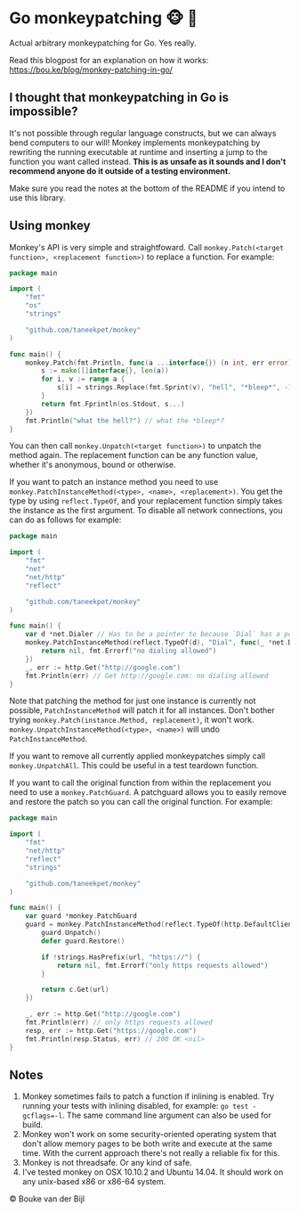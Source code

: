 # Go monkeypatching :monkey_face: :monkey:

Actual arbitrary monkeypatching for Go. Yes really.

Read this blogpost for an explanation on how it works: https://bou.ke/blog/monkey-patching-in-go/

## I thought that monkeypatching in Go is impossible?

It's not possible through regular language constructs, but we can always bend computers to our will! Monkey implements monkeypatching by rewriting the running executable at runtime and inserting a jump to the function you want called instead. **This is as unsafe as it sounds and I don't recommend anyone do it outside of a testing environment.**

Make sure you read the notes at the bottom of the README if you intend to use this library.

## Using monkey

Monkey's API is very simple and straightfoward. Call `monkey.Patch(<target function>, <replacement function>)` to replace a function. For example:

```go
package main

import (
	"fmt"
	"os"
	"strings"

	"github.com/taneekpet/monkey"
)

func main() {
	monkey.Patch(fmt.Println, func(a ...interface{}) (n int, err error) {
		s := make([]interface{}, len(a))
		for i, v := range a {
			s[i] = strings.Replace(fmt.Sprint(v), "hell", "*bleep*", -1)
		}
		return fmt.Fprintln(os.Stdout, s...)
	})
	fmt.Println("what the hell?") // what the *bleep*?
}
```

You can then call `monkey.Unpatch(<target function>)` to unpatch the method again. The replacement function can be any function value, whether it's anonymous, bound or otherwise.

If you want to patch an instance method you need to use `monkey.PatchInstanceMethod(<type>, <name>, <replacement>)`. You get the type by using `reflect.TypeOf`, and your replacement function simply takes the instance as the first argument. To disable all network connections, you can do as follows for example:

```go
package main

import (
	"fmt"
	"net"
	"net/http"
	"reflect"

	"github.com/taneekpet/monkey"
)

func main() {
	var d *net.Dialer // Has to be a pointer to because `Dial` has a pointer receiver
	monkey.PatchInstanceMethod(reflect.TypeOf(d), "Dial", func(_ *net.Dialer, _, _ string) (net.Conn, error) {
		return nil, fmt.Errorf("no dialing allowed")
	})
	_, err := http.Get("http://google.com")
	fmt.Println(err) // Get http://google.com: no dialing allowed
}

```

Note that patching the method for just one instance is currently not possible, `PatchInstanceMethod` will patch it for all instances. Don't bother trying `monkey.Patch(instance.Method, replacement)`, it won't work. `monkey.UnpatchInstanceMethod(<type>, <name>)` will undo `PatchInstanceMethod`.

If you want to remove all currently applied monkeypatches simply call `monkey.UnpatchAll`. This could be useful in a test teardown function.

If you want to call the original function from within the replacement you need to use a `monkey.PatchGuard`. A patchguard allows you to easily remove and restore the patch so you can call the original function. For example:

```go
package main

import (
	"fmt"
	"net/http"
	"reflect"
	"strings"

	"github.com/taneekpet/monkey"
)

func main() {
	var guard *monkey.PatchGuard
	guard = monkey.PatchInstanceMethod(reflect.TypeOf(http.DefaultClient), "Get", func(c *http.Client, url string) (*http.Response, error) {
		guard.Unpatch()
		defer guard.Restore()

		if !strings.HasPrefix(url, "https://") {
			return nil, fmt.Errorf("only https requests allowed")
		}

		return c.Get(url)
	})

	_, err := http.Get("http://google.com")
	fmt.Println(err) // only https requests allowed
	resp, err := http.Get("https://google.com")
	fmt.Println(resp.Status, err) // 200 OK <nil>
}
```

## Notes

1. Monkey sometimes fails to patch a function if inlining is enabled. Try running your tests with inlining disabled, for example: `go test -gcflags=-l`. The same command line argument can also be used for build.
2. Monkey won't work on some security-oriented operating system that don't allow memory pages to be both write and execute at the same time. With the current approach there's not really a reliable fix for this.
3. Monkey is not threadsafe. Or any kind of safe.
4. I've tested monkey on OSX 10.10.2 and Ubuntu 14.04. It should work on any unix-based x86 or x86-64 system.

© Bouke van der Bijl
